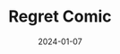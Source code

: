 ---
title: Regret Comic
fulltitle: Regret Comic
date: 2024-01-07
tags:
- 2024
characters:
- cobian
- tzipora
categories:
- comics
keywords:
- 2024
rgb: 160, 186, 107
url: /stories/regret-comic/
toc: false
image: /images/fullres/ohno.jpg
reddit: null
print: null
video: null
caption: Oh no.
---
